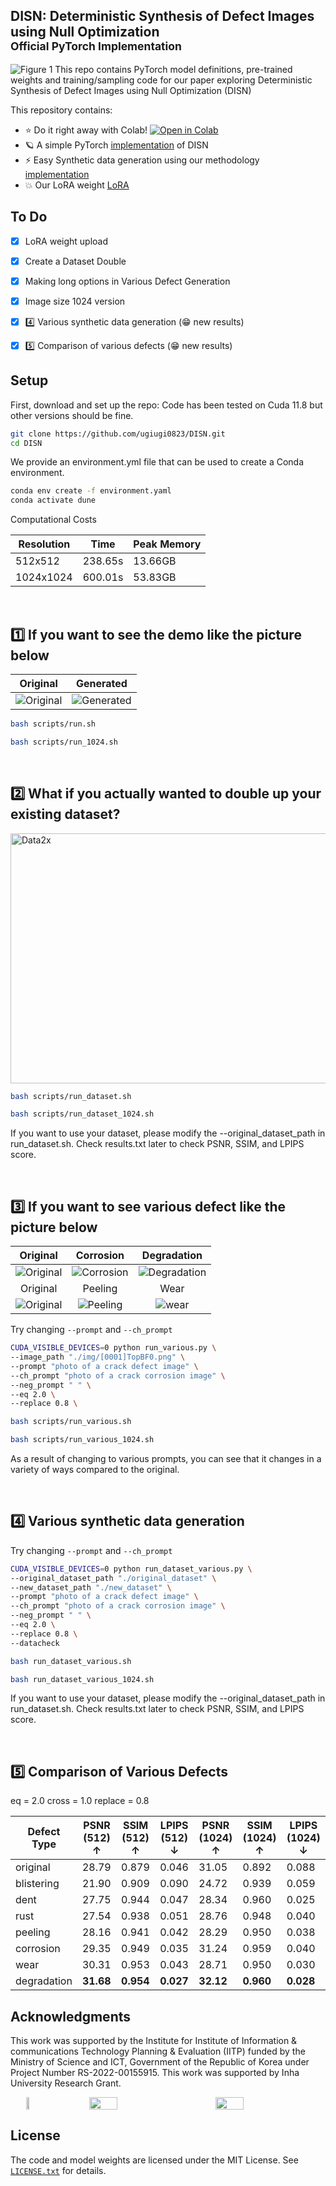## DISN: Deterministic Synthesis of Defect Images using Null Optimization<br><sub>Official PyTorch Implementation</sub>

![Figure 1](./fig/Figure1.jpg)
This repo contains PyTorch model definitions, pre-trained weights and training/sampling code for our paper exploring Deterministic Synthesis of Defect Images using Null Optimization (DISN) 




This repository contains:

* ⭐️ Do it right away with Colab! 
  <a href="https://colab.research.google.com/drive/1YVs5Oo9VVVzJT2eBFOPJ1U10byhzCQQX?usp=sharing">
    <img src="https://colab.research.google.com/assets/colab-badge.svg" alt="Open in Colab"/>
  </a>
* 🪐 A simple PyTorch [implementation](https://github.com/ugiugi0823/DISN/blob/main/run.sh) of DISN
* ⚡️ Easy Synthetic data generation using our methodology [implementation](https://github.com/ugiugi0823/DISN/blob/main/run_dataset.sh) 
* 💥 Our LoRA weight [LoRA](https://github.com/ugiugi0823/DISN/blob/main/lora/pytorch_lora_weights.safetensors)


## To Do

- [x] LoRA weight upload 
- [x] Create a Dataset Double 
- [x] Making long options in Various Defect Generation 
- [x] Image size 1024 version
- [x] 4️⃣ Various synthetic data generation (😁 new results)
- [x] 5️⃣ Comparison of various defects (😁 new results)


## Setup

First, download and set up the repo:
Code has been tested on Cuda 11.8 but other versions should be fine.

```bash
git clone https://github.com/ugiugi0823/DISN.git
cd DISN
```

We provide an environment.yml file that can be used to create a Conda environment. 
```bash
conda env create -f environment.yaml
conda activate dune
```

Computational Costs

| Resolution   | Time     | Peak Memory |
|--------------|----------|-------------|
| 512x512      | 238.65s  | 13.66GB     |
| 1024x1024    | 600.01s  | 53.83GB     |


<br>

## 1️⃣ If you want to see the demo like the picture below

| Original | Generated |
|:--------:|:---------:|
| ![Original](./fig/result_0.png) | ![Generated](./fig/result_1.png) |

```bash
bash scripts/run.sh
```
```bash
bash scripts/run_1024.sh
```


<br>

## 2️⃣ What if you actually wanted to double up your existing dataset?
<img src="./fig/data2x.png" alt="Data2x" width="800" height="400">



```bash
bash scripts/run_dataset.sh

```
```bash
bash scripts/run_dataset_1024.sh

```
If you want to use your dataset, please modify the --original_dataset_path in run_dataset.sh.
Check results.txt later to check PSNR, SSIM, and LPIPS score.

<br>

## 3️⃣ If you want to see various defect like the picture below

| Original | Corrosion | Degradation |
|:--------:|:---------:| :---------:|
| ![Original](./fig/result_0.png)| ![Corrosion](./fig/corrosion_[0001]TopBF0.png) | ![Degradation](./fig/degradation_[0001]TopBF0.png) |
| Original | Peeling | Wear |
| ![Original](./fig/result_0.png)| ![Peeling](./fig/peeling_[0001]TopBF0.png) | ![wear](./fig/wear_[0001]TopBF0.png) |





Try changing `--prompt` and `--ch_prompt`
```bash
CUDA_VISIBLE_DEVICES=0 python run_various.py \
--image_path "./img/[0001]TopBF0.png" \
--prompt "photo of a crack defect image" \
--ch_prompt "photo of a crack corrosion image" \
--neg_prompt " " \
--eq 2.0 \
--replace 0.8 \
```


```bash
bash scripts/run_various.sh
```
```bash
bash scripts/run_various_1024.sh
```

As a result of changing to various prompts, you can see that it changes in a variety of ways compared to the original.


<br>

## 4️⃣ Various synthetic data generation

Try changing `--prompt` and `--ch_prompt`
```bash
CUDA_VISIBLE_DEVICES=0 python run_dataset_various.py \
--original_dataset_path "./original_dataset" \
--new_dataset_path "./new_dataset" \
--prompt "photo of a crack defect image" \
--ch_prompt "photo of a crack corrosion image" \
--neg_prompt " " \
--eq 2.0 \
--replace 0.8 \
--datacheck
```





```bash
bash run_dataset_various.sh

```
```bash
bash run_dataset_various_1024.sh

```
If you want to use your dataset, please modify the --original_dataset_path in run_dataset.sh.
Check results.txt later to check PSNR, SSIM, and LPIPS score.


<br>

## 5️⃣ Comparison of Various Defects

eq = 2.0
cross = 1.0
replace = 0.8

| Defect Type   | PSNR (512) $\uparrow$ | SSIM (512) $\uparrow$ | LPIPS (512) $\downarrow$ | PSNR (1024) $\uparrow$ | SSIM (1024) $\uparrow$ | LPIPS (1024) $\downarrow$ |
|---------------|-----------------------|-----------------------|--------------------------|------------------------|------------------------|---------------------------|
| original      | 28.79                 | 0.879                 | 0.046                    | 31.05                  | 0.892                  | 0.088                     |
| blistering    | 21.90                 | 0.909                 | 0.090                    | 24.72                  | 0.939                  | 0.059                     |
| dent          | 27.75                 | 0.944                 | 0.047                    | 28.34                  | 0.960                  | 0.025                     |
| rust          | 27.54                 | 0.938                 | 0.051                    | 28.76                  | 0.948                  | 0.040                     |
| peeling       | 28.16                 | 0.941                 | 0.042                    | 28.29                  | 0.950                  | 0.038                     |
| corrosion     | 29.35                 | 0.949                 | 0.035                    | 31.24                  | 0.959                  | 0.040                     |
| wear          | 30.31                 | 0.953                 | 0.043                    | 28.71                  | 0.950                  | 0.030                     |
| degradation   | **31.68**             | **0.954**             | **0.027**                | **32.12**              | **0.960**              | **0.028**                 |




## Acknowledgments
This work was supported by the Institute for Institute of Information \& communications Technology Planning \& Evaluation (IITP) funded by the Ministry of Science and ICT, Government of the Republic of Korea under Project Number RS-2022-00155915. This work was supported by Inha University Research Grant.


<div style="display: flex; justify-content: space-around;">
  <img src="./fig/inha.png" width="10%">
  <img src="./fig/ai_center.png" width="30%">
  <img src="./fig/wta2.png" width="30%">
</div>



## License
The code and model weights are licensed under the MIT License. See [`LICENSE.txt`](LICENSE.txt) for details.
